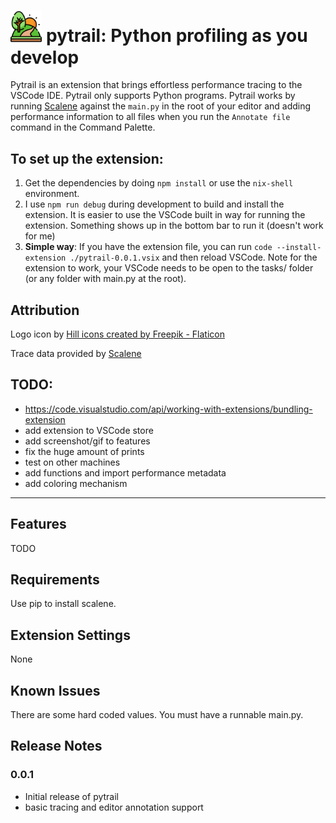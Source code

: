 # <img src="./images/hill.png" alt="hill icon" width="10%" /> pytrail: Python profiling as you develop

Pytrail is an extension that brings effortless performance tracing to the VSCode IDE. Pytrail only supports Python programs. Pytrail works by running [Scalene](https://github.com/plasma-umass/scalene) against the `main.py` in the root of your editor and adding performance information to all files when you run the `Annotate file` command in the Command Palette. 


## To set up the extension:

1. Get the dependencies by doing `npm install` or use the `nix-shell` environment.
2. I use `npm run debug` during development to build and install the extension. It is easier to use the VSCode built in way for running the extension. Something shows up in the bottom bar to run it (doesn't work for me)
3. **Simple way**: If you have the extension file, you can run `code --install-extension ./pytrail-0.0.1.vsix` and then reload VSCode. Note for the extension to work, your VSCode needs to be open to the tasks/ folder (or any folder with main.py at the root).

## Attribution

Logo icon by <a href="https://www.flaticon.com/free-icons/hill" title="hill icons">Hill icons created by Freepik - Flaticon</a>

Trace data provided by [Scalene](https://github.com/plasma-umass/scalene)

## TODO:
- https://code.visualstudio.com/api/working-with-extensions/bundling-extension
- add extension to VSCode store
- add screenshot/gif to features
- fix the huge amount of prints
- test on other machines
- add functions and import performance metadata
- add coloring mechanism

---

## Features

TODO


## Requirements

Use pip to install scalene.

## Extension Settings

None

## Known Issues

There are some hard coded values. You must have a runnable main.py.

## Release Notes

### 0.0.1

- Initial release of pytrail
- basic tracing and editor annotation support
